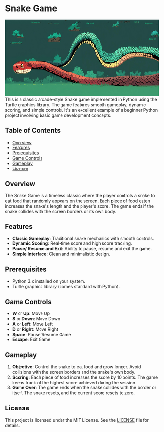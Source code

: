 # Snake Game
<img src="snake_game_background.jpg" alt="Example Image"  width=1000 height="250">
This is a classic arcade-style Snake game implemented in Python using the Turtle graphics library. The game features smooth gameplay, dynamic scoring, and simple controls. It's an excellent example of a beginner Python project involving basic game development concepts.

## Table of Contents

- [Overview](#overview)
- [Features](#features)
- [Prerequisites](#prerequisites)
- [Game Controls](#game-controls)
- [Gameplay](#gameplay)
- [License](#license)

## Overview

The Snake Game is a timeless classic where the player controls a snake to eat food that randomly appears on the screen. Each piece of food eaten increases the snake's length and the player's score. The game ends if the snake collides with the screen borders or its own body.

## Features

- **Classic Gameplay**: Traditional snake mechanics with smooth controls.
- **Dynamic Scoring**: Real-time score and high score tracking.
- **Pause/ Resume and Exit**: Ability to pause, resume and exit the game.
- **Simple Interface**: Clean and minimalistic design.

## Prerequisites

- Python 3.x installed on your system.
- Turtle graphics library (comes standard with Python).
  
## Game Controls

- **W** or **Up**: Move Up
- **S** or **Down**: Move Down
- **A** or **Left**: Move Left
- **D** or **Right**: Move Right
- **Space**: Pause/Resume Game
- **Escape**: Exit Game

## Gameplay

1. **Objective**: Control the snake to eat food and grow longer. Avoid collisions with the screen borders and the snake's own body.
2. **Scoring**: Each piece of food increases the score by 10 points. The game keeps track of the highest score achieved during the session.
3. **Game Over**: The game ends when the snake collides with the border or itself. The snake resets, and the current score resets to zero.

## License

This project is licensed under the MIT License. See the [LICENSE](LICENSE) file for details.
